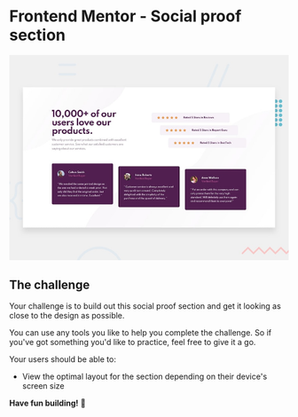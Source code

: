 # Frontend Mentor - Social proof section

![Design preview for the Social proof section coding challenge](./design/desktop-preview.jpg)

## The challenge

Your challenge is to build out this social proof section and get it looking as close to the design as possible.

You can use any tools you like to help you complete the challenge. So if you've got something you'd like to practice, feel free to give it a go.

Your users should be able to:

- View the optimal layout for the section depending on their device's screen size

**Have fun building!** 🚀
